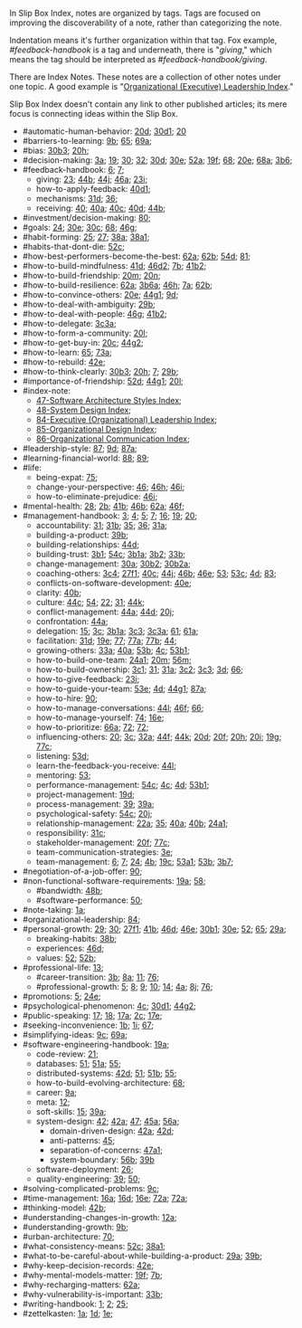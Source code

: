 
In Slip Box Index, notes are organized by tags. Tags are focused on improving the discoverability of a note, rather than categorizing the note.

Indentation means it's further organization within that tag. Fox example, *#feedback-handbook* is a tag and underneath, there is "*giving*," which means the tag should be interpreted as *#feedback-handbook/giving*.

There are Index Notes. These notes are a collection of other notes under one topic. A good example is "[Organizational (Executive) Leadership Index](/notes/84/)."

Slip Box Index doesn't contain any link to other published articles; its mere focus is connecting ideas within the Slip Box.

- #automatic-human-behavior: [20d](/notes/20d/); [30d1](/notes/30d1/); [20](/notes/20/)
- #barriers-to-learning: [9b](/notes/9b/); [65](/notes/65/); [69a](/notes/69a/);
- #bias: [30b3](/notes/30b3/); [20h](/notes/20h/);
- #decision-making: [3a](/notes/3a/); [19](/notes/19/); [30](/notes/30/); [32](/notes/32/); [30d](/notes/30d/); [30e](/notes/30e/); [52a](/notes/52a/); [19f](/notes/19f/); [68](/notes/68/); [20e](/notes/20e/); [68a](/notes/68a/); [3b6](/notes/3b6/);
- #feedback-handbook: [6](/notes/6/); [7](/notes/7/);
  - giving: [23](/notes/23/); [44b](/notes/44b/); [44j](/notes/44j/); [46a](/notes/46a/); [23i](/notes/23i/);
  - how-to-apply-feedback: [40d1](/notes/40d1/);
  - mechanisms: [31d](/notes/31d/); [36](/notes/36/);
  - receiving: [40](/notes/40/); [40a](/notes/40a/); [40c](/notes/40c/); [40d](/notes/40d/); [44b](/notes/44b/);
- #investment/decision-making: [80](/notes/80/);
- #goals: [24](/notes/24/); [30e](/notes/30e/); [30c](/notes/30c/); [68](/notes/68/); [46g](/notes/46g/);
- #habit-forming: [25](/notes/25/); [27](/notes/27/); [38a](/notes/38a/); [38a1](/notes/38a1/);
- #habits-that-dont-die: [52c](/notes/52c/);
- #how-best-performers-become-the-best: [62a](/notes/62a/); [62b](/notes/62b/); [54d](/notes/54d/); [81](/notes/81/);
- #how-to-build-mindfulness: [41d](/notes/41d/); [46d2](/notes/46d2/); [7b](/notes/7b/); [41b2](/notes/41b2/);
- #how-to-build-friendship: [20m](/notes/20m/); [20n](/notes/20n/);
- #how-to-build-resilience: [62a](/notes/62a/); [3b6a](/notes/3b6a/); [46h](/notes/46h/); [7a](/notes/7a/); [62b](/notes/62b/);
- #how-to-convince-others: [20e](/notes/20e/); [44g1](/notes/44g1/); [9d](/notes/9d/);
- #how-to-deal-with-ambiguity: [29b](/notes/29b/);
- #how-to-deal-with-people: [46g](/notes/46g/); [41b2](/notes/41b2/);
- #how-to-delegate: [3c3a](/notes/3c3a/);
- #how-to-form-a-community: [20l](/notes/20l/);
- #how-to-get-buy-in: [20c](/notes/20c/); [44g2](/notes/44g2/);
- #how-to-learn: [65](/notes/65/); [73a](/notes/73a/);
- #how-to-rebuild: [42e](/notes/42e/);
- #how-to-think-clearly: [30b3](/notes/30b3/); [20h](/notes/20h/); [7](/notes/7/); [29b](/notes/29b/);
- #importance-of-friendship: [52d](/notes/52d/); [44g1](/notes/44g1/); [20l](/notes/20l/);
- #index-note:
  - [47-Software Architecture Styles Index](/notes/47/);
  - [48-System Design Index](/notes/48/);
  - [84-Executive (Organizational) Leadership Index](/notes/84/);
  - [85-Organizational Design Index](/notes/85/);
  - [86-Organizational Communication Index](/notes/86/);
- #leadership-style: [87](/notes/87/); [9d](/notes/9d/); [87a](/notes/87a/);
- #learning-financial-world: [88](/notes/88/); [89](/notes/89/);
- #life:
  - being-expat: [75](/notes/75/);
  - change-your-perspective: [46](/notes/46/); [46h](/notes/46h/); [46i](/notes/46i/);
  - how-to-eliminate-prejudice: [46i](/notes/46i/);
- #mental-health: [28](/notes/28/); [2b](/notes/2b/); [41b](/notes/41b/); [46b](/notes/46b/); [62a](/notes/62a/); [46f](/notes/46f/);
- #management-handbook: [3](/notes/3/); [4](/notes/4/); [5](/notes/5/); [7](/notes/7/); [16](/notes/16/); [19](/notes/19/); [20](/notes/20/);
  - accountability: [31](/notes/31/); [31b](/notes/31b/); [35](/notes/35/); [36](/notes/36/); [31a](/notes/31a/);
  - building-a-product: [39b](/notes/39b/);
  - building-relationships: [44d](/notes/44d/);
  - building-trust: [3b1](/notes/3b1/); [54c](/notes/54c/); [3b1a](/notes/3b1a/); [3b2](/notes/3b2/); [33b](/notes/33b/);
  - change-management: [30a](/notes/30a/); [30b2](/notes/30b2/); [30b2a](/notes/30b2a/);
  - coaching-others: [3c4](/notes/3c4/); [27f1](/notes/27f1/); [40c](/notes/40c/); [44j](/notes/44j/); [46b](/notes/46b/); [46e](/notes/46e/); [53](/notes/53/); [53c](/notes/53c/); [4d](/notes/4d/); [83](/notes/83/);
  - conflicts-on-software-development: [40e](/notes/40e/);
  - clarity: [40b](/notes/40b/);
  - culture: [44c](/notes/44c/); [54](/notes/54/); [22](/notes/22/); [31](/notes/31/); [44k](/notes/44k/);
  - conflict-management: [44a](/notes/44a/); [44d](/notes/44d/); [20j](/notes/20j/);
  - confrontation: [44a](/notes/44a/);
  - delegation: [15](/notes/15/); [3c](/notes/3c/); [3b1a](/notes/3b1a/); [3c3](/notes/3c3/); [3c3a](/notes/3c3a/); [61](/notes/61/); [61a](/notes/61a/);
  - facilitation: [31d](/notes/31d/); [19e](/notes/19e/); [77](/notes/77/); [77a](/notes/77a/); [77b](/notes/77b/); [44](/notes/44/);
  - growing-others: [33a](/notes/33a/); [40a](/notes/40a/); [53b](/notes/53b/); [4c](/notes/4c/); [53b1](/notes/53b1/);
  - how-to-build-one-team: [24a1](/notes/24a1/); [20m](/notes/20m/); [56m;](/notes/56m/)
  - how-to-build-ownership: [3c1](/notes/3c1/); [31](/notes/31/); [31a](/notes/31a/); [3c2](/notes/3c2/); [3c3](/notes/3c3/); [3d](/notes/3d/); [66](/notes/66/);
  - how-to-give-feedback: [23i](/notes/23i/);
  - how-to-guide-your-team: [53e](/notes/53e/); [4d](/notes/4d/); [44g1](/notes/44g1/); [87a](/notes/87a/);
  - how-to-hire: [90](/notes/90/);
  - how-to-manage-conversations: [44l](/notes/44l/); [46f](/notes/46f/); [66](/notes/66/);
  - how-to-manage-yourself: [74](/notes/74/); [16e](/notes/16e/);
  - how-to-prioritize: [66a](/notes/66a/); [72](/notes/72/); [72](/notes/72/);
  - influencing-others: [20](/notes/20/); [3c](/notes/3c/); [32a](/notes/32a/); [44f](/notes/44f/); [44k](/notes/44k/); [20d](/notes/20d/); [20f](/notes/20f/); [20h](/notes/20h/); [20i](/notes/20i/); [19g](/notes/19g/); [77c](/notes/77c/);
  - listening: [53d](/notes/53d/);
  - learn-the-feedback-you-receive: [44l](/notes/44l/);
  - mentoring: [53](/notes/53/);
  - performance-management: [54c](/notes/54c/); [4c](/notes/4c/); [4d](/notes/4d/); [53b1](/notes/53b1/);
  - project-management: [19d](/notes/19d/);
  - process-management: [39](/notes/39/); [39a](/notes/39a/);
  - psychological-safety: [54c](/notes/54c/); [20j](/notes/20j/);
  - relationship-management: [22a](/notes/22a/); [35](/notes/35/); [40a](/notes/40a/); [40b](/notes/40b/); [24a1](/notes/24a1/);
  - responsibility: [31c](/notes/31c/);
  - stakeholder-management: [20f](/notes/20f/); [77c](/notes/77c/);
  - team-communication-strategies: [3e](/notes/3e/);
  - team-management: [6](/notes/6/); [7](/notes/7/); [24](/notes/24/); [4b](/notes/4b/); [19c](/notes/19c/); [53a1](/notes/53a1/); [53b](/notes/53b/); [3b7](/notes/3b7/);
- #negotiation-of-a-job-offer: [90](/notes/90/);
- #non-functional-software-requirements: [19a](/notes/19a/); [58](/notes/58/);
  - #bandwidth: [48b](/notes/48b/);
  - #software-performance: [50](/notes/50/);
- #note-taking: [1a](/notes/1a/);
- #organizational-leadership: [84](/notes/84/);
- #personal-growth: [29](/notes/29/); [30](/notes/30/); [27f1](/notes/27f1/); [41b](/notes/41b/); [46d](/notes/46d/); [46e](/notes/46e/); [30b1](/notes/30b1/); [30e](/notes/30e/); [52](/notes/52/); [65](/notes/65/); [29a](/notes/29a/);
  - breaking-habits: [38b](/notes/38b/);
  - experiences: [46d](/notes/46d/);
  - values: [52](/notes/52/); [52b](/notes/52b/);
- #professional-life: [13](/notes/13/);
  - #career-transition: [3b](/notes/3b/); [8a](/notes/8a/); [11](/notes/11/); [76](/notes/76/);
  - #professional-growth: [5](/notes/5/); [8](/notes/8/); [9](/notes/9/); [10](/notes/10/); [14](/notes/14/); [4a](/notes/4a/); [8j](/notes/8j/); [76](/notes/76/);
- #promotions: [5](/notes/5/); [24e](/notes/24e/);
- #psychological-phenomenon: [4c](/notes/4c/); [30d1](/notes/30d1/); [44g2](/notes/44g2/);
- #public-speaking: [17](/notes/17/); [18](/notes/18/); [17a](/notes/17a/); [2c](/notes/2c/); [17e](/notes/17e/);
- #seeking-inconvenience: [1b](/notes/1b/); [1i](/notes/1i/); [67](/notes/67/);
- #simplifying-ideas: [9c](/notes/9c/); [69a](/notes/69a/);
- #software-engineering-handbook: [19a](/notes/19a/);
  - code-review: [21](/notes/21/);
  - databases: [51](/notes/51/); [51a](/notes/51a/); [55](/notes/55/);
  - distributed-systems: [42d](/notes/42d/); [51](/notes/51/); [51b](/notes/51b/); [55](/notes/55/);
  - how-to-build-evolving-architecture: [68](/notes/68/);
  - career: [9a](/notes/9a/);
  - meta: [12](/notes/12/);
  - soft-skills: [15](/notes/15/); [39a](/notes/39a/);
  - system-design: [42](/notes/42/); [42a](/notes/42a/); [47](/notes/47/); [45a](/notes/45a/); [56a](/notes/56a/);
    - domain-driven-design: [42a](/notes/42a/); [42d](/notes/42d/);
    - anti-patterns: [45](/notes/45/);
    - separation-of-concerns: [47a1](/notes/47a1/);
    - system-boundary: [56b](/notes/56b/); [39b](/notes/39b/)
  - software-deployment: [26](/notes/26/);
  - quality-engineering: [39](/notes/39/); [50](/notes/50/);
- #solving-complicated-problems: [9c](/notes/9c/);
- #time-management: [16a](/notes/16a/); [16d](/notes/16d/); [16e](/notes/16e/); [72a](/notes/72a/); [72a](/notes/72a/);
- #thinking-model: [42b](/notes/42b/);
- #understanding-changes-in-growth: [12a](/notes/12a/);
- #understanding-growth: [9b](/notes/9b/);
- #urban-architecture: [70](/notes/70/);
- #what-consistency-means: [52c](/notes/52c/); [38a1](/notes/38a1/);
- #what-to-be-careful-about-while-building-a-product: [29a](/notes/29a/); [39b](/notes/39b/);
- #why-keep-decision-records: [42e](/notes/42e/);
- #why-mental-models-matter: [19f](/notes/19f/); [7b](/notes/7b/);
- #why-recharging-matters: [62a](/notes/62a/);
- #why-vulnerability-is-important: [33b](/notes/33b/);
- #writing-handbook: [1](/notes/1/); [2](/notes/2/); [25](/notes/25/);
- #zettelkasten: [1a](/notes/1a/); [1d](/notes/1d/); [1e](/notes/1e/);
